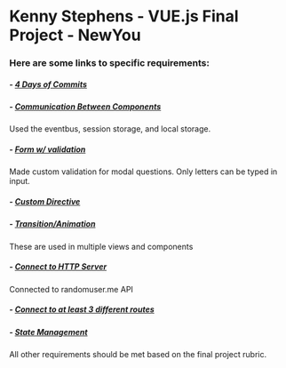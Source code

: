 # Kenny Stephens - VUE.js Final Project - NewYou

### Here are some links to specific requirements:

##### - [4 Days of Commits](https://github.com/KennyStephens) 
##### - [Communication Between Components](https://github.com/KennyStephens/vue-final-kenny-stephens/blob/master/src/components/AppNewYouGen.vue) 
Used the eventbus, session storage, and local storage.
##### - [Form w/ validation](https://github.com/KennyStephens/vue-final-kenny-stephens/blob/master/src/components/AppIntroQuestions.vue) 
Made custom validation for modal questions. Only letters can be typed in input.
##### - [Custom Directive](https://github.com/KennyStephens/vue-final-kenny-stephens/blob/master/src/main.js) 
##### - [Transition/Animation](https://github.com/KennyStephens/vue-final-kenny-stephens/blob/master/src/views/Favorites.vue)
These are used in multiple views and components 
##### - [Connect to HTTP Server](https://github.com/KennyStephens/vue-final-kenny-stephens/blob/master/src/components/AppNewYouGen.vue) 
Connected to randomuser.me API
##### - [Connect to at least 3 different routes](https://github.com/KennyStephens/vue-final-kenny-stephens/blob/master/src/router.js) 
##### - [State Management](https://github.com/KennyStephens/vue-final-kenny-stephens/blob/master/src/store.js) 

All other requirements should be met based on the final project rubric.
